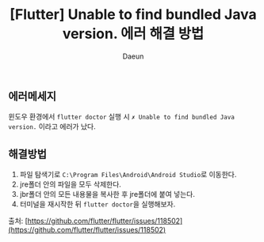 ﻿---
layout: post
title: '[Flutter] Unable to find bundled Java version. 에러 해결 방법'
subheading: 플러터 Unable to find bundled Java version. 에러 해결 방법
author: Daeun
categories: Flutter
banner:
tags: flutter JAVA에러 에러해결방법 
sidebar: []
---

## 에러메세지
윈도우 환경에서 `flutter doctor` 실행 시
```✗ Unable to find bundled Java version.```
이라고 에러가 났다.

## 해결방법
1. 파일 탐색기로 `C:\Program Files\Android\Android Studio`로 이동한다.
2. jre폴더 안의 파일을 모두 삭제한다.
3. jbr폴더 안의 모든 내용물을 복사한 후 jre폴더에 붙여 넣는다.
4. 터미널을 재시작한 뒤 `flutter doctor`을 실행해보자.

출처: [https://github.com/flutter/flutter/issues/118502](https://github.com/flutter/flutter/issues/118502)
